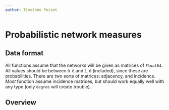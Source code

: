```yaml
---
author: Timothée Poisot
---
```


# Probabilistic network measures

## Data format

All functions assume that the networks will be given as matrices of `Float64`.
All values should be between `0.0` and `1.0` (included), since these are
probabilities. There are  two sorts of matrices: adjacency, and incidence.
*Most* function assume incidence matrices, but should work equally well with any
type (only `degree` will create trouble).

## Overview
